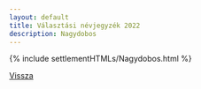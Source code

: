 ```yaml
---
layout: default
title: Választási névjegyzék 2022
description: Nagydobos
---
```


{% include settlementHTMLs/Nagydobos.html %}

[Vissza](../)